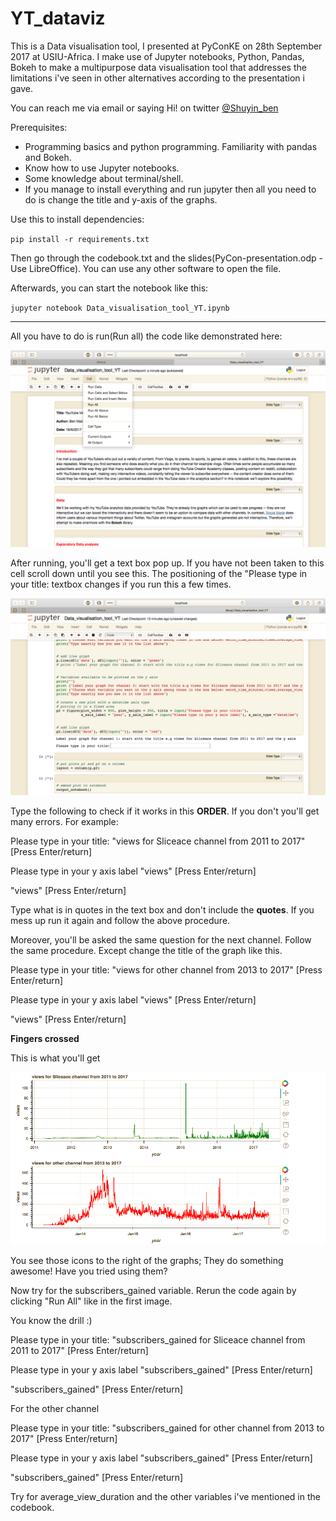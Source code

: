# YT_dataviz
This is a Data visualisation tool, I presented at PyConKE on 28th September 2017 at USIU-Africa. I make use of Jupyter notebooks, Python, Pandas, Bokeh to make a multipurpose data visualisation tool that addresses the limitations i've seen in other alternatives according to the presentation i gave.

You can reach me via email or saying Hi! on twitter [@Shuyin_ben](https://twitter.com/Shuyin_ben)

Prerequisites:
* Programming basics and python programming. Familiarity with pandas and Bokeh.
* Know how to use Jupyter notebooks.
* Some knowledge about terminal/shell.
* If you manage to install everything and run jupyter then all you need to do is
change the title and y-axis of the graphs. 

Use this to install dependencies:

`pip install -r requirements.txt`

Then go through the codebook.txt and the slides(PyCon-presentation.odp - Use LibreOffice).
You can use any other software to open the file.

Afterwards, you can start the notebook like this:

`jupyter notebook Data_visualisation_tool_YT.ipynb`

---

All you have to do is run(Run all) the code like demonstrated here:

<p align="center">
<img src="images/run_notebook.png" width="550">
</p>


After running, you'll get a text box pop up. If you have not been taken to this cell scroll down until you see this.
The positioning of the "Please type in your title: textbox changes if you run this a few
times.

<p align="center">
<img src="images/the_prompt.png" width="550">
</p>

Type the following to check if it works in this **ORDER**. If you don't you'll get many errors. For example:

Please type in your title: "views for Sliceace channel from 2011 to 2017" [Press Enter/return]

Please type in your y axis label "views" [Press Enter/return]

"views" [Press Enter/return]

Type what is in quotes in the text box and don't include the **quotes**. If you mess up run
it again and follow the above procedure.

Moreover, you'll be asked the same question for the next channel. Follow the same 
procedure. Except change the title of the graph like this.

Please type in your title: "views for other channel from 2013 to 2017" [Press Enter/return]

Please type in your y axis label "views" [Press Enter/return]

"views" [Press Enter/return]

**Fingers crossed**

This is what you'll get 

<p align="center">
<img src="images/expected_output.png" width="550">
</p>

You see those icons to the right of the graphs; They do something awesome! Have you tried using
them?

Now try for the subscribers_gained variable. Rerun the code again by clicking "Run All" 
like in the first image.

You know the drill :) 

Please type in your title: "subscribers_gained for Sliceace channel from 2011 to 2017" [Press Enter/return]

Please type in your y axis label "subscribers_gained" [Press Enter/return]

"subscribers_gained" [Press Enter/return]

For the other channel

Please type in your title: "subscribers_gained for other channel from 2013 to 2017" [Press Enter/return]

Please type in your y axis label "subscribers_gained" [Press Enter/return]

"subscribers_gained" [Press Enter/return]

Try for average_view_duration and the other variables i've mentioned in the codebook.


